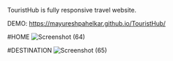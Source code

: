 TouristHub is fully responsive travel website.
 
 DEMO: https://mayureshpahelkar.github.io/TouristHub/

#HOME
 ![Screenshot (64)](https://github.com/user-attachments/assets/37906683-b3d4-4586-a1fc-120b152e0aac)

#DESTINATION
![Screenshot (65)](https://github.com/user-attachments/assets/c943ec20-21d0-4833-8c11-65999934c086)
